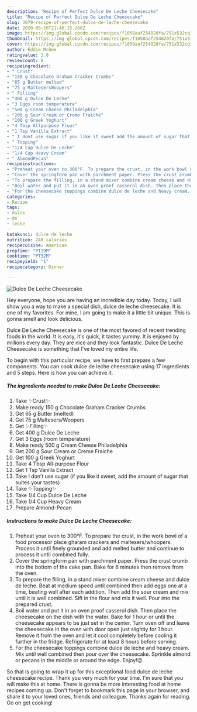 ```yaml
---
description: "Recipe of Perfect Dulce De Leche Cheesecake"
title: "Recipe of Perfect Dulce De Leche Cheesecake"
slug: 3079-recipe-of-perfect-dulce-de-leche-cheesecake
date: 2020-08-16T21:46:15.266Z
image: https://img-global.cpcdn.com/recipes/f1058aaf254020fa/751x532cq70/dulce-de-leche-cheesecake-recipe-main-photo.jpg
thumbnail: https://img-global.cpcdn.com/recipes/f1058aaf254020fa/751x532cq70/dulce-de-leche-cheesecake-recipe-main-photo.jpg
cover: https://img-global.cpcdn.com/recipes/f1058aaf254020fa/751x532cq70/dulce-de-leche-cheesecake-recipe-main-photo.jpg
author: Eddie McGee
ratingvalue: 3.8
reviewcount: 8
recipeingredient:
- " Crust"
- "150 g Chocolate Graham Cracker Crumbs"
- "65 g Butter melted"
- "75 g MaltesersWoopers"
- " Filling"
- "400 g Dulce De Leche"
- "3 Eggs room temperature"
- "500 g Cream Cheese Philadelphia"
- "200 g Sour Cream or Creme Fraiche"
- "100 g Greek Yoghurt"
- "4 Tbsp Allpurpose Flour"
- "1 Tsp Vanilla Extract"
- " I dont use sugar if you like it sweet add the amount of sugar that suites your tastes"
- " Topping"
- "1/4 Cup Dulce De Leche"
- "1/4 Cup Heavy Cream"
- " AlmondPecan"
recipeinstructions:
- "Preheat your oven to 300°F. To prepare the crust, in the work bowl of a food processor place gharam crackers and maltesers/whoopers. Process it until finely grounded and add melted butter and continue to process it until combined fully."
- "Cover the springform pan with parchment paper. Press the crust crumb into the bottom of the cake pan. Bake for 6 minutes then remove from the oven."
- "To prepare the filling, in a stand mixer combine cream cheese and dulce de leche. Beat at medium speed until combined then add eggs one at a time, beating well after each addition. Then add the sour cream and mix until it is well combined. Sift in the flour and mix it well. Pour into the prepared crust."
- "Boil water and put it in an oven proof casserol dish. Then place the cheesecake on the dish with the water. Bake for 1 hour or until the cheesecake appears to be just set in the center. Turn oven off and leave the cheesecake in the oven with door open just slightly for 1 hour. Remove it from the oven and let it cool completely before cooling it further in the fridge. Refrigerate for at least 8 hours before serving."
- "For the cheesecake toppings combine dulce de leche and heavy cream. Mix until well combined then pour over the cheesecake. Sprinkle almond or pecans in the middle or around the edge. Enjoy!😉"
categories:
- Recipe
tags:
- dulce
- de
- leche

katakunci: dulce de leche 
nutrition: 248 calories
recipecuisine: American
preptime: "PT19M"
cooktime: "PT32M"
recipeyield: "1"
recipecategory: Dinner

---
```



![Dulce De Leche Cheesecake](https://img-global.cpcdn.com/recipes/f1058aaf254020fa/751x532cq70/dulce-de-leche-cheesecake-recipe-main-photo.jpg)

Hey everyone, hope you are having an incredible day today. Today, I will show you a way to make a special dish, dulce de leche cheesecake. It is one of my favorites. For mine, I am going to make it a little bit unique. This is gonna smell and look delicious.

Dulce De Leche Cheesecake is one of the most favored of recent trending foods in the world. It is easy, it's quick, it tastes yummy. It is enjoyed by millions every day. They are nice and they look fantastic. Dulce De Leche Cheesecake is something that I've loved my entire life.




To begin with this particular recipe, we have to first prepare a few components. You can cook dulce de leche cheesecake using 17 ingredients and 5 steps. Here is how you can achieve it.

<!--inarticleads1-->

##### The ingredients needed to make Dulce De Leche Cheesecake:

1. Take  ✨Crust✨
1. Make ready 150 g Chocolate Graham Cracker Crumbs
1. Get 65 g Butter (melted)
1. Get 75 g Maltesers/Woopers
1. Get  ✨Filling✨
1. Get 400 g Dulce De Leche
1. Get 3 Eggs (room temperature)
1. Make ready 500 g Cream Cheese Philadelphia
1. Get 200 g Sour Cream or Creme Fraiche
1. Get 100 g Greek Yoghurt
1. Take 4 Tbsp All-purpose Flour
1. Get 1 Tsp Vanilla Extract
1. Take  I don’t use sugar (if you like it sweet, add the amount of sugar that suites your tastes)
1. Take  ✨Topping✨
1. Take 1/4 Cup Dulce De Leche
1. Take 1/4 Cup Heavy Cream
1. Prepare  Almond-Pecan




<!--inarticleads2-->

##### Instructions to make Dulce De Leche Cheesecake:

1. Preheat your oven to 300°F. To prepare the crust, in the work bowl of a food processor place gharam crackers and maltesers/whoopers. Process it until finely grounded and add melted butter and continue to process it until combined fully.
1. Cover the springform pan with parchment paper. Press the crust crumb into the bottom of the cake pan. Bake for 6 minutes then remove from the oven.
1. To prepare the filling, in a stand mixer combine cream cheese and dulce de leche. Beat at medium speed until combined then add eggs one at a time, beating well after each addition. Then add the sour cream and mix until it is well combined. Sift in the flour and mix it well. Pour into the prepared crust.
1. Boil water and put it in an oven proof casserol dish. Then place the cheesecake on the dish with the water. Bake for 1 hour or until the cheesecake appears to be just set in the center. Turn oven off and leave the cheesecake in the oven with door open just slightly for 1 hour. Remove it from the oven and let it cool completely before cooling it further in the fridge. Refrigerate for at least 8 hours before serving.
1. For the cheesecake toppings combine dulce de leche and heavy cream. Mix until well combined then pour over the cheesecake. Sprinkle almond or pecans in the middle or around the edge. Enjoy!😉




So that is going to wrap it up for this exceptional food dulce de leche cheesecake recipe. Thank you very much for your time. I'm sure that you will make this at home. There is gonna be more interesting food at home recipes coming up. Don't forget to bookmark this page in your browser, and share it to your loved ones, friends and colleague. Thanks again for reading. Go on get cooking!
